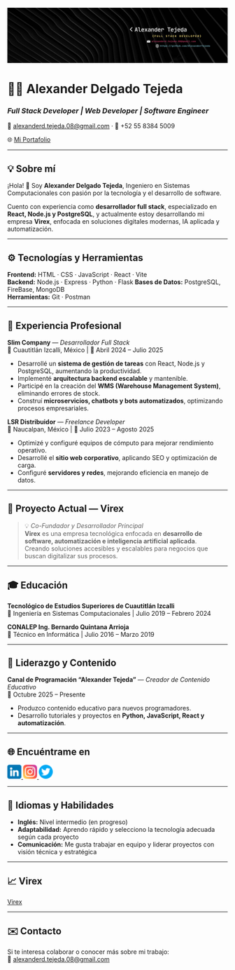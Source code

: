 ![Portada](./Images/Banner.jpg)

# 👨‍💻 Alexander Delgado Tejeda
### *Full Stack Developer | Web Developer | Software Engineer*

📧 [alexanderd.tejeda.08@gmail.com](mailto:alexanderd.tejeda.08@gmail.com) · 📱 +52 55 8384 5009  

🌐 [Mi Portafolio](https://portfolio-alexander-tejedas-projects.vercel.app/)  

---

## 💡 Sobre mí

¡Hola! 👋 Soy **Alexander Delgado Tejeda**, Ingeniero en Sistemas Computacionales con pasión por la tecnología y el desarrollo de software.  

Cuento con experiencia como **desarrollador full stack**, especializado en **React, Node.js y PostgreSQL**, y actualmente estoy desarrollando mi empresa **Virex**, enfocada en soluciones digitales modernas, IA aplicada y automatización.  

---

## ⚙️ Tecnologías y Herramientas

**Frontend:** HTML · CSS · JavaScript · React · Vite  
**Backend:** Node.js · Express · Python · Flask
**Bases de Datos:** PostgreSQL, FireBase, MongoDB  
**Herramientas:** Git · Postman  

---

## 🚀 Experiencia Profesional

**Slim Company** — *Desarrollador Full Stack*  
📍 Cuautitlán Izcalli, México | 📆 Abril 2024 – Julio 2025  
- Desarrollé un **sistema de gestión de tareas** con React, Node.js y PostgreSQL, aumentando la productividad.  
- Implementé **arquitectura backend escalable** y mantenible.  
- Participé en la creación del **WMS (Warehouse Management System)**, eliminando errores de stock.  
- Construí **microservicios, chatbots y bots automatizados**, optimizando procesos empresariales.  

**LSR Distribuidor** — *Freelance Developer*  
📍 Naucalpan, México | 📆 Julio 2023 – Agosto 2025  
- Optimizé y configuré equipos de cómputo para mejorar rendimiento operativo.  
- Desarrollé el **sitio web corporativo**, aplicando SEO y optimización de carga.  
- Configuré **servidores y redes**, mejorando eficiencia en manejo de datos.  

---

## 🌟 Proyecto Actual — **Virex**

> 💡 *Co-Fundador y Desarrollador Principal*  
**Virex** es una empresa tecnológica enfocada en **desarrollo de software, automatización e inteligencia artificial aplicada**.  
Creando soluciones accesibles y escalables para negocios que buscan digitalizar sus procesos.  

---

## 🎓 Educación

**Tecnológico de Estudios Superiores de Cuautitlán Izcalli**  
📍 Ingeniería en Sistemas Computacionales | Julio 2019 – Febrero 2024  

**CONALEP Ing. Bernardo Quintana Arrioja**  
📍 Técnico en Informática | Julio 2016 – Marzo 2019  

---

## 🧭 Liderazgo y Contenido

**Canal de Programación “Alexander Tejeda”** — *Creador de Contenido Educativo*  
📆 Octubre 2025 – Presente  
- Produzco contenido educativo para nuevos programadores.  
- Desarrollo tutoriales y proyectos en **Python, JavaScript, React y automatización**.  

---

## 🌐 Encuéntrame en

<p align="left">
  <a href="https://www.linkedin.com/in/alexdtejeda/" target="_blank">
    <img src="./Icons/linkedin1.png" width="32" alt="LinkedIn"/>
  </a>
  <a href="https://www.instagram.com/alexdtejeda/" target="_blank">
    <img src="./Icons/instagram%20(1).png" width="32" alt="Instagram"/>
  </a>
  <a href="https://x.com/alexdtejeda" target="_blank">
    <img src="./Icons/twitter.png" width="32" alt="Twitter"/>
  </a>
</p>

---

## 🧠 Idiomas y Habilidades

- **Inglés:** Nivel intermedio (en progreso)  
- **Adaptabilidad:** Aprendo rápido y selecciono la tecnología adecuada según cada proyecto  
- **Comunicación:** Me gusta trabajar en equipo y liderar proyectos con visión técnica y estratégica  

---

## 📈 Virex

[Virex](https://virex.com.mx/)  

---

## ✉️ Contacto

Si te interesa colaborar o conocer más sobre mi trabajo:  
📧 [alexanderd.tejeda.08@gmail.com](mailto:alexanderd.tejeda.08@gmail.com)  

